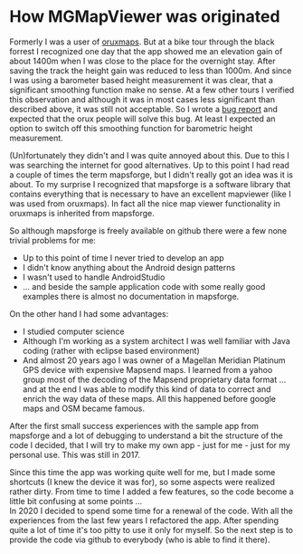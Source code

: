 # How MGMapViewer was originated

Formerly I was a user of [oruxmaps](https://www.oruxmaps.com). But at a bike tour through the black forrest 
I recognized one day that the app showed me an elevation gain of about 1400m when I was close to the place 
for the overnight stay. After saving the track the height gain was reduced to less than 1000m. And since I was
using a barometer based height measurement it was clear, that a significant smoothing function make no sense. 
At a few other tours I verified this observation and although it was in most cases less significant than described 
above, it was still not acceptable.
So I wrote a [bug report](https://oruxmaps.org/forum/index.php?topic=4448.msg11716#msg11716) and expected that 
the orux people will solve this bug. At least I expected an option to switch off this smoothing function for barometric
height measurement.

(Un)fortunately they didn't and I was quite annoyed about this. Due to this I was searching the internet for good
alternatives. Up to this point I had read a couple of times the term mapsforge, but I didn't really got an idea was it is about.
To my surprise I recognized that mapsforge is a software library that contains everything that is necessary  to have an
excellent mapviewer (like I was used from oruxmaps). In fact all the nice map viewer functionality in oruxmaps is inherited 
from mapsforge. 

So although mapsforge is freely available on github there were a few none trivial problems for me:
- Up to this point of time I never tried to develop an app
- I didn't know anything about the Android design patterns 
- I wasn't used to handle AndroidStudio 
- ... and beside the sample application code with some really good examples there is almost no documentation in mapsforge.

On the other hand I had some advantages:
- I studied computer science
- Although I'm working as a system architect I was well familiar with Java coding (rather with eclipse based environment)
- And almost 20 years ago I was owner of a Magellan Meridian Platinum GPS device with expensive Mapsend maps. 
  I learned from a yahoo group most of the decoding of the Mapsend proprietary data format ... and at the end I was able to modify this kind of data to correct 
  and enrich the way data of these maps. All this happened before google maps and OSM became famous.

After the first small success experiences with the sample app from mapsforge and a lot of debugging to understand a bit the
structure of the code I decided, that I will try to make my own app - just for me - just for my personal use. This was still in 2017.

Since this time the app was working quite well for me, but I made some shortcuts (I knew the device it was for), so some aspects were
realized rather dirty. From time to time I added a few features, so the code become a little bit confusing at some points ... <br/>
In 2020 I decided to spend some time for a renewal of the code. With all the experiences from the last 
few years I refactored the app. After spending quite a lot of time it's too pitty to use it only for myself. So the next step is to 
provide the code via github to everybody (who is able to find it there).



